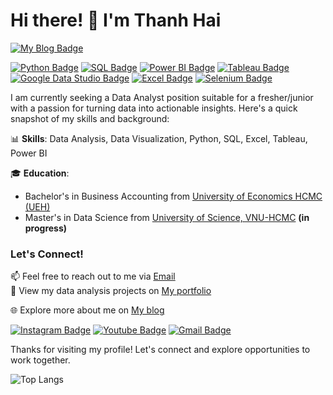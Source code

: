 # Hi there! 👋 I'm Thanh Hai 


[![My Blog Badge](https://img.shields.io/badge/My%20Blog-%FF5733?style=flat-square)](https://tranthithanhhai.github.io/)


[![Python Badge](https://img.shields.io/badge/Python-3776AB?style=flat-square&logo=python&logoColor=white)](https://www.python.org/)
[![SQL Badge](https://img.shields.io/badge/SQL-CC2927?style=flat-square&logo=sql&logoColor=white)](https://www.microsoft.com/en-us/sql-server)
[![Power BI Badge](https://img.shields.io/badge/Power%20BI-F2C811?style=flat-square&logo=powerbi&logoColor=white)](https://powerbi.microsoft.com/)
[![Tableau Badge](https://img.shields.io/badge/Tableau-E97627?style=flat-square&logo=tableau&logoColor=white)](https://www.tableau.com/)
[![Google Data Studio Badge](https://img.shields.io/badge/Google%20Data%20Studio-4285F4?style=flat-square&logo=google-datastudio&logoColor=white)](https://marketingplatform.google.com/about/data-studio/)
[![Excel Badge](https://img.shields.io/badge/Excel-217346?style=flat-square&logo=microsoft-excel&logoColor=white)](https://www.microsoft.com/en-us/microsoft-365/excel)
[![Selenium Badge](https://img.shields.io/badge/Selenium-43B02A?style=flat-square&logo=selenium&logoColor=white)](https://www.selenium.dev/)

I am currently seeking a Data Analyst position suitable for a fresher/junior with a passion for turning data into actionable insights. Here's a quick snapshot of my skills and background:

📊 **Skills**: Data Analysis, Data Visualization, Python, SQL, Excel, Tableau, Power BI  

🎓 **Education**: 
- Bachelor's in Business Accounting from [University of Economics HCMC (UEH)](https://www.ueh.edu.vn/) 
- Master's in Data Science from [University of Science, VNU-HCMC](https://sdh.hcmus.edu.vn/) **(in progress)**

### Let's Connect!
📫 Feel free to reach out to me via [Email](mailto:thanhhai.ueh123@gmail.com)  
📁 View my data analysis projects on [My portfolio](https://github.com/tranthithanhhai/My-portfolio)

🌐 Explore more about me on [My blog](https://tranthithanhhai.github.io/)

[![Instagram Badge](https://img.shields.io/badge/-ttt_hai-purple?style=flat-square&logo=instagram&logoColor=white&link=https://instagram.com/ttt_hai?utm_source=qr&igshid=MThlNWY1MzQwNA==)](https://instagram.com/ttt_hai?utm_source=qr&igshid=MThlNWY1MzQwNA==)
[![Youtube Badge](https://img.shields.io/badge/-haitran4695-darkred?style=flat-square&logo=youtube&logoColor=white&link=https://https://www.youtube.com/@haitran4695)](https://www.youtube.com/@haitran4695)
[![Gmail Badge](https://img.shields.io/badge/thanhhai.ueh123@gmail.com-c14438?style=flat-square&logo=Gmail&logoColor=white&link=mailto:thanhhai.ueh123@gmail.com)](mailto:thanhhai.ueh123@gmail.com)

Thanks for visiting my profile! Let's connect and explore opportunities to work together.

![Top Langs](https://github-readme-stats.vercel.app/api/top-langs/?username=tranthithanhhai&hide=TeX&layout=compact) 





